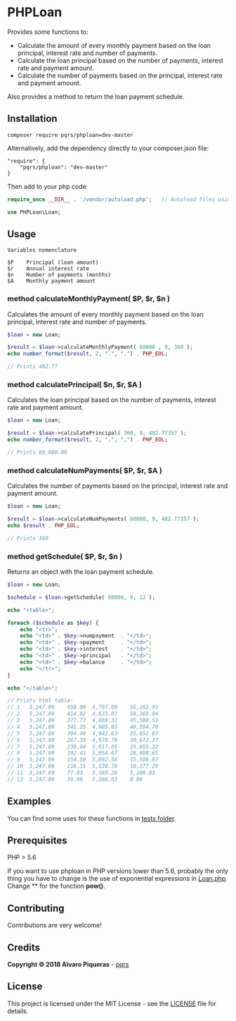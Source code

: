 # PHPLoan

Provides some functions to:

* Calculate the amount of every monthly payment based on the loan principal, interest rate and number of payments.
* Calculate the loan principal based on the number of payments, interest rate and payment amount.
* Calculate the number of payments based on the principal, interest rate and payment amount.

Also provides a method to return the loan payment schedule.

## Installation

```
composer require pqrs/phploan=dev-master
```

Alternatively, add the dependency directly to your composer.json file:

```
"require": {
    "pqrs/phploan": "dev-master"
}
```

Then add to your php code:

``` php
require_once __DIR__ . '/vendor/autoload.php';   // Autoload files using Composer autoload

use PHPLoan\Loan;
```

## Usage

```
Variables nomenclature

$P    Principal (loan amount)
$r    Annual interest rate
$n    Number of payments (months)
$A    Monthly payment amount
```

### method calculateMonthlyPayment( $P, $r, $n )

Calculates the amount of every monthly payment based on the loan principal, interest rate and number of payments.

``` php
$loan = new Loan;

$result = $loan->calculateMonthlyPayment( 60000 , 9, 360 );
echo number_format($result, 2, ".", ",") . PHP_EOL;

// Prints 482.77
```

### method calculatePrincipal( $n, $r, $A )

Calculates the loan principal based on the number of payments, interest rate and payment amount.

``` php
$loan = new Loan;

$result = $loan->calculatePrincipal( 360, 9, 482.77357 );
echo number_format($result, 2, ".", ",") . PHP_EOL;

// Prints 60,000.00

```


### method calculateNumPayments( $P, $r, $A )

Calculates the number of payments based on the principal, interest rate and payment amount.

``` php
$loan = new Loan;

$result = $loan->calculateNumPayments( 60000, 9, 482.77357 );
echo $result . PHP_EOL;

// Prints 360
```

### method getSchedule( $P, $r, $n )

Returns an object with the loan payment schedule.

``` php
$loan = new Loan;

$schedule = $loan->getSchedule( 60000, 9, 12 );

echo "<table>";

foreach ($schedule as $key) {
    echo "<tr>";
    echo "<td>" . $key->numpayment  . "</td>";
    echo "<td>" . $key->payment     . "</td>";
    echo "<td>" . $key->interest    . "</td>";
    echo "<td>" . $key->principal   . "</td>";
    echo "<td>" . $key->balance     . "</td>";
    echo "</tr>";
}

echo "</table>";

// Prints html table:
// 1   5,247.09    450.00  4,797.09    55,202.91
// 2   5,247.09    414.02  4,833.07    50,369.84
// 3   5,247.09    377.77  4,869.31    45,500.53
// 4   5,247.09    341.25  4,905.83    40,594.70
// 5   5,247.09    304.46  4,942.63    35,652.07
// 6   5,247.09    267.39  4,979.70    30,672.37
// 7   5,247.09    230.04  5,017.05    25,655.32
// 8   5,247.09    192.41  5,054.67    20,600.65
// 9   5,247.09    154.50  5,092.58    15,508.07
// 10  5,247.09    116.31  5,130.78    10,377.29
// 11  5,247.09    77.83   5,169.26    5,208.03
// 12  5,247.09    39.06   5,208.03    0.00
```

## Examples

You can find some uses for these functions in [tests folder](tests).


## Prerequisites

PHP > 5.6

If you want to use phploan in PHP versions lower than 5.6, probably the only thing you have to change is the use of exponential expressions in [Loan.php](src/Loan.php). Change ** for the function **pow()**.


## Contributing

Contributions are very welcome!

## Credits

**Copyright © 2018 Alvaro Piqueras** - [pqrs](https://github.com/pqrs)

## License

This project is licensed under the MIT License - see the [LICENSE](LICENSE) file for details.

